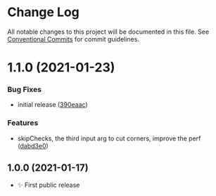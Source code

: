 # Change Log

All notable changes to this project will be documented in this file.
See [Conventional Commits](https://conventionalcommits.org) for commit guidelines.

# 1.1.0 (2021-01-23)


### Bug Fixes

* initial release ([390eaac](https://github.com/codsen/codsen/commit/390eaac64c2f58986d2df10a6de51c4573476eef))


### Features

* skipChecks, the third input arg to cut corners, improve the perf ([dabd3e0](https://github.com/codsen/codsen/commit/dabd3e014a2c111e4fca340cb0e75d9e62898e4c))





## 1.0.0 (2021-01-17)

- ✨ First public release
